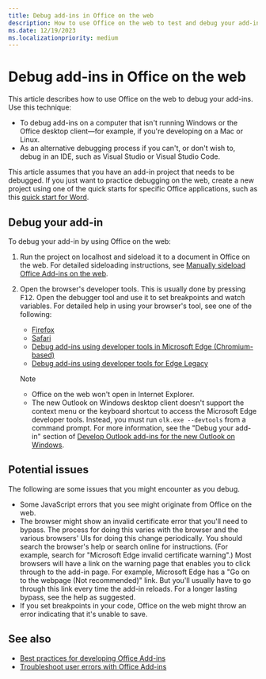 ```yaml
---
title: Debug add-ins in Office on the web
description: How to use Office on the web to test and debug your add-ins.
ms.date: 12/19/2023
ms.localizationpriority: medium
---
```


# Debug add-ins in Office on the web

This article describes how to use Office on the web to debug your add-ins. Use this technique:

- To debug add-ins on a computer that isn't running Windows or the Office desktop client&mdash;for example, if you're developing on a Mac or Linux.
- As an alternative debugging process if you can't, or don't wish to, debug in an IDE, such as Visual Studio or Visual Studio Code.

This article assumes that you have an add-in project that needs to be debugged. If you just want to practice debugging on the web, create a new project using one of the quick starts for specific Office applications, such as this [quick start for Word](../quickstarts/word-quickstart-yo.md).

## Debug your add-in

To debug your add-in by using Office on the web:

1. Run the project on localhost and sideload it to a document in Office on the web. For detailed sideloading instructions, see [Manually sideload Office Add-ins on the web](sideload-office-add-ins-for-testing.md#manually-sideload-an-add-in-to-office-on-the-web).

1. Open the browser's developer tools. This is usually done by pressing <kbd>F12</kbd>. Open the debugger tool and use it to set breakpoints and watch variables. For detailed help in using your browser's tool, see one of the following:

    - [Firefox](https://firefox-source-docs.mozilla.org/devtools-user/index.html)
    - [Safari](https://support.apple.com/guide/safari/use-the-developer-tools-in-the-develop-menu-sfri20948/mac)
    - [Debug add-ins using developer tools in Microsoft Edge (Chromium-based)](debug-add-ins-using-devtools-edge-chromium.md)
    - [Debug add-ins using developer tools for Edge Legacy](debug-add-ins-using-devtools-edge-legacy.md)

    > [!NOTE]
    > - Office on the web won't open in Internet Explorer.
    > - The new Outlook on Windows desktop client doesn't support the context menu or the keyboard shortcut to access the Microsoft Edge developer tools. Instead, you must run `olk.exe --devtools` from a command prompt. For more information, see the "Debug your add-in" section of [Develop Outlook add-ins for the new Outlook on Windows](../outlook/one-outlook.md#debug-your-add-in).

## Potential issues

The following are some issues that you might encounter as you debug.

- Some JavaScript errors that you see might originate from Office on the web.
- The browser might show an invalid certificate error that you'll need to bypass. The process for doing this varies with the browser and the various browsers' UIs for doing this change periodically. You should search the browser's help or search online for instructions. (For example, search for "Microsoft Edge invalid certificate warning".) Most browsers will have a link on the warning page that enables you to click through to the add-in page. For example, Microsoft Edge has a "Go on to the webpage (Not recommended)" link. But you'll usually have to go through this link every time the add-in reloads. For a longer lasting bypass, see the help as suggested.
- If you set breakpoints in your code, Office on the web might throw an error indicating that it's unable to save.

## See also

- [Best practices for developing Office Add-ins](../concepts/add-in-development-best-practices.md)
- [Troubleshoot user errors with Office Add-ins](testing-and-troubleshooting.md)
